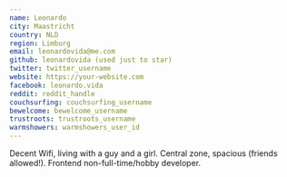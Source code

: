 ```yaml
---
name: Leonardo
city: Maastricht
country: NLD
region: Limburg
email: leonardovida@me.com
github: leonardovida (used just to star)
twitter: twitter_username
website: https://your-website.com
facebook: leonardo.vida
reddit: reddit_handle
couchsurfing: couchsurfing_username
bewelcome: bewelcome_username
trustroots: trustroots_username
warmshowers: warmshowers_user_id
---
```


Decent Wifi, living with a guy and a girl. Central zone, spacious (friends allowed!).
Frontend non-full-time/hobby developer.
